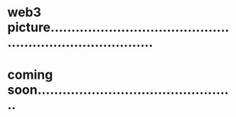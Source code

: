 # web3 picture..............................................................................
# coming soon................................................
